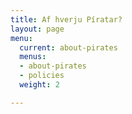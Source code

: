 ```yaml
---
title: Af hverju Píratar?
layout: page
menu:
  current: about-pirates
  menus:
  - about-pirates
  - policies
  weight: 2

---
```

